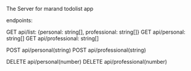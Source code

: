The Server for marand todolist app

endpoints:

GET api/list: {personal: string[], professional: string[]}
GET api/personal: string[]
GET api/professional: string[]

POST api/personal(string)
POST api/professional(string)

DELETE api/personal(number)
DELETE api/professional(number)
